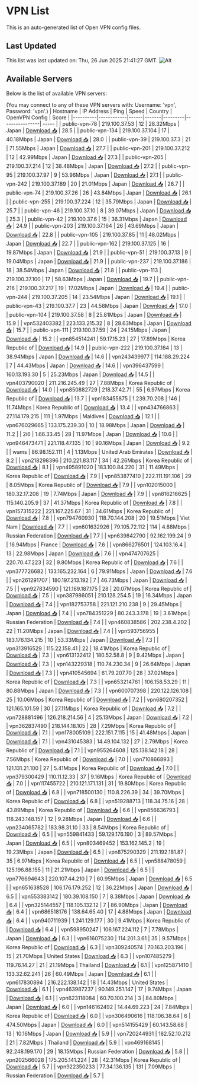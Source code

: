 # VPN List

This is an auto-generated list of Open VPN config files.

## Last Updated

This list was last updated on: Thu, 26 Jun 2025 21:41:27 GMT.
![Alt](https://repobeats.axiom.co/api/embed/186b98318ef1479477931607c1ad7d823f12451f.svg "Repobeats analytics image")

## Available Servers

Below is the list of available VPN servers:

(You may connect to any of these VPN servers with: Username: 'vpn', Password: 'vpn'.)
| Hostname | IP Address | Ping | Speed | Country | OpenVPN Config | Score |
|----------|------------|------|-------|---------|----------------| ----- |
| public-vpn-78 | 219.100.37.53 | 12 | 28.32Mbps | Japan | [Download 📥](./configs/server_0_JP.ovpn) | 28.5 |
| public-vpn-134 | 219.100.37.104 | 17 | 40.18Mbps | Japan | [Download 📥](./configs/server_1_JP.ovpn) | 28.0 |
| public-vpn-39 | 219.100.37.3 | 21 | 71.55Mbps | Japan | [Download 📥](./configs/server_2_JP.ovpn) | 27.7 |
| public-vpn-201 | 219.100.37.212 | 12 | 42.99Mbps | Japan | [Download 📥](./configs/server_3_JP.ovpn) | 27.3 |
| public-vpn-205 | 219.100.37.214 | 12 | 38.48Mbps | Japan | [Download 📥](./configs/server_4_JP.ovpn) | 27.2 |
| public-vpn-95 | 219.100.37.97 | 9 | 53.96Mbps | Japan | [Download 📥](./configs/server_5_JP.ovpn) | 27.1 |
| public-vpn-242 | 219.100.37.189 | 20 | 21.01Mbps | Japan | [Download 📥](./configs/server_6_JP.ovpn) | 26.7 |
| public-vpn-74 | 219.100.37.26 | 26 | 43.84Mbps | Japan | [Download 📥](./configs/server_7_JP.ovpn) | 26.1 |
| public-vpn-255 | 219.100.37.224 | 12 | 35.79Mbps | Japan | [Download 📥](./configs/server_8_JP.ovpn) | 25.7 |
| public-vpn-46 | 219.100.37.10 | 8 | 39.07Mbps | Japan | [Download 📥](./configs/server_9_JP.ovpn) | 25.3 |
| public-vpn-42 | 219.100.37.6 | 15 | 36.31Mbps | Japan | [Download 📥](./configs/server_10_JP.ovpn) | 24.9 |
| public-vpn-203 | 219.100.37.164 | 26 | 43.69Mbps | Japan | [Download 📥](./configs/server_11_JP.ovpn) | 22.8 |
| public-vpn-105 | 219.100.37.85 | 11 | 48.02Mbps | Japan | [Download 📥](./configs/server_12_JP.ovpn) | 22.7 |
| public-vpn-162 | 219.100.37.125 | 16 | 19.87Mbps | Japan | [Download 📥](./configs/server_13_JP.ovpn) | 21.9 |
| public-vpn-51 | 219.100.37.13 | 9 | 19.04Mbps | Japan | [Download 📥](./configs/server_14_JP.ovpn) | 21.9 |
| public-vpn-237 | 219.100.37.186 | 18 | 38.54Mbps | Japan | [Download 📥](./configs/server_15_JP.ovpn) | 21.8 |
| public-vpn-113 | 219.100.37.100 | 17 | 58.63Mbps | Japan | [Download 📥](./configs/server_16_JP.ovpn) | 19.7 |
| public-vpn-216 | 219.100.37.217 | 19 | 17.02Mbps | Japan | [Download 📥](./configs/server_17_JP.ovpn) | 19.4 |
| public-vpn-244 | 219.100.37.205 | 14 | 23.54Mbps | Japan | [Download 📥](./configs/server_18_JP.ovpn) | 19.1 |
| public-vpn-43 | 219.100.37.7 | 23 | 44.58Mbps | Japan | [Download 📥](./configs/server_19_JP.ovpn) | 17.0 |
| public-vpn-104 | 219.100.37.58 | 8 | 25.81Mbps | Japan | [Download 📥](./configs/server_20_JP.ovpn) | 15.9 |
| vpn532403382 | 223.133.215.32 | 8 | 28.63Mbps | Japan | [Download 📥](./configs/server_21_JP.ovpn) | 15.7 |
| public-vpn-111 | 219.100.37.59 | 24 | 24.15Mbps | Japan | [Download 📥](./configs/server_22_JP.ovpn) | 15.2 |
| vpn854514241 | 59.17.15.23 | 27 | 17.89Mbps | Korea Republic of | [Download 📥](./configs/server_23_KR.ovpn) | 14.9 |
| public-vpn-222 | 219.100.37.184 | 13 | 38.94Mbps | Japan | [Download 📥](./configs/server_24_JP.ovpn) | 14.6 |
| vpn243439977 | 114.188.29.224 | 7 | 44.43Mbps | Japan | [Download 📥](./configs/server_25_JP.ovpn) | 14.6 |
| vpn396437599 | 160.13.193.30 | 5 | 25.23Mbps | Japan | [Download 📥](./configs/server_26_JP.ovpn) | 14.5 |
| vpn403790020 | 211.216.245.49 | 27 | 7.88Mbps | Korea Republic of | [Download 📥](./configs/server_27_KR.ovpn) | 14.0 |
| vpn850882729 | 218.37.42.71 | 55 | 6.97Mbps | Korea Republic of | [Download 📥](./configs/server_28_KR.ovpn) | 13.7 |
| vpn183455875 | 1.239.70.208 | 146 | 11.74Mbps | Korea Republic of | [Download 📥](./configs/server_29_KR.ovpn) | 13.4 |
| vpn434766863 | 27.114.179.215 | 111 | 1.97Mbps | Maldives | [Download 📥](./configs/server_30_MV.ovpn) | 12.1 |
| vpn676029665 | 133.175.239.30 | 10 | 18.98Mbps | Japan | [Download 📥](./configs/server_31_JP.ovpn) | 11.2 |
| 2i6 | 1.66.33.45 | 28 | 11.97Mbps | Japan | [Download 📥](./configs/server_32_JP.ovpn) | 10.6 |
| vpn946473471 | 221.118.47.135 | 10 | 90.16Mbps | Japan | [Download 📥](./configs/server_33_JP.ovpn) | 9.2 |
| wams | 86.98.152.111 | 4 | 1.13Mbps | United Arab Emirates | [Download 📥](./configs/server_34_AE.ovpn) | 8.2 |
| vpn218298396 | 210.221.83.117 | 34 | 42.26Mbps | Korea Republic of | [Download 📥](./configs/server_35_KR.ovpn) | 8.1 |
| vpn495891020 | 183.100.84.220 | 31 | 11.49Mbps | Korea Republic of | [Download 📥](./configs/server_36_KR.ovpn) | 7.9 |
| vpn853877410 | 222.111.191.106 | 29 | 8.05Mbps | Korea Republic of | [Download 📥](./configs/server_37_KR.ovpn) | 7.9 |
| vpn102015000 | 180.32.17.208 | 19 | 7.74Mbps | Japan | [Download 📥](./configs/server_38_JP.ovpn) | 7.9 |
| vpn816216625 | 115.140.205.9 | 37 | 41.37Mbps | Korea Republic of | [Download 📥](./configs/server_39_KR.ovpn) | 7.8 |
| vpn157315222 | 221.167.225.67 | 31 | 34.61Mbps | Korea Republic of | [Download 📥](./configs/server_40_KR.ovpn) | 7.8 |
| vpn794760930 | 118.70.144.208 | 20 | 19.51Mbps | Viet Nam | [Download 📥](./configs/server_41_VN.ovpn) | 7.7 |
| vpn601632926 | 79.105.72.112 | 114 | 4.88Mbps | Russian Federation | [Download 📥](./configs/server_42_RU.ovpn) | 7.7 |
| vpn639842790 | 92.162.199.24 | 9 | 16.94Mbps | France | [Download 📥](./configs/server_43_FR.ovpn) | 7.6 |
| vpn866276501 | 124.103.16.4 | 13 | 22.98Mbps | Japan | [Download 📥](./configs/server_44_JP.ovpn) | 7.6 |
| vpn474707625 | 220.70.47.223 | 32 | 9.80Mbps | Korea Republic of | [Download 📥](./configs/server_45_KR.ovpn) | 7.6 |
| vpn377726682 | 133.165.232.164 | 6 | 79.91Mbps | Japan | [Download 📥](./configs/server_46_JP.ovpn) | 7.6 |
| vpn261291707 | 180.197.213.192 | 7 | 46.73Mbps | Japan | [Download 📥](./configs/server_47_JP.ovpn) | 7.5 |
| vpn927834590 | 121.169.187.175 | 28 | 20.07Mbps | Korea Republic of | [Download 📥](./configs/server_48_KR.ovpn) | 7.5 |
| vpn387986051 | 210.128.254.5 | 19 | 16.34Mbps | Japan | [Download 📥](./configs/server_49_JP.ovpn) | 7.4 |
| vpn182753758 | 221.121.210.238 | 9 | 29.45Mbps | Japan | [Download 📥](./configs/server_50_JP.ovpn) | 7.4 |
| vpn784351229 | 80.243.3.178 | 19 | 3.61Mbps | Russian Federation | [Download 📥](./configs/server_51_RU.ovpn) | 7.4 |
| vpn460838586 | 202.238.4.202 | 22 | 11.20Mbps | Japan | [Download 📥](./configs/server_52_JP.ovpn) | 7.4 |
| vpn593756955 | 183.176.134.215 | 10 | 53.33Mbps | Japan | [Download 📥](./configs/server_53_JP.ovpn) | 7.3 |
| vpn313916529 | 115.22.158.41 | 22 | 18.41Mbps | Korea Republic of | [Download 📥](./configs/server_54_KR.ovpn) | 7.3 |
| vpn613132412 | 180.52.58.8 | 9 | 9.42Mbps | Japan | [Download 📥](./configs/server_55_JP.ovpn) | 7.3 |
| vpn143229318 | 110.74.230.34 | 9 | 26.64Mbps | Japan | [Download 📥](./configs/server_56_JP.ovpn) | 7.3 |
| vpn410545694 | 61.79.207.70 | 28 | 37.02Mbps | Korea Republic of | [Download 📥](./configs/server_57_KR.ovpn) | 7.3 |
| vpn653214761 | 106.158.53.29 | 11 | 80.88Mbps | Japan | [Download 📥](./configs/server_58_JP.ovpn) | 7.3 |
| vpn600707398 | 220.122.126.108 | 25 | 10.06Mbps | Korea Republic of | [Download 📥](./configs/server_59_KR.ovpn) | 7.2 |
| vpn680207352 | 121.165.101.59 | 30 | 27.11Mbps | Korea Republic of | [Download 📥](./configs/server_60_KR.ovpn) | 7.2 |
| vpn728881496 | 126.218.214.56 | 4 | 25.13Mbps | Japan | [Download 📥](./configs/server_61_JP.ovpn) | 7.2 |
| vpn362837490 | 218.144.18.105 | 28 | 7.29Mbps | Korea Republic of | [Download 📥](./configs/server_62_KR.ovpn) | 7.1 |
| vpn178005109 | 222.151.7.115 | 15 | 41.48Mbps | Japan | [Download 📥](./configs/server_63_JP.ovpn) | 7.1 |
| vpn431045383 | 14.49.104.132 | 27 | 2.79Mbps | Korea Republic of | [Download 📥](./configs/server_64_KR.ovpn) | 7.1 |
| vpn955264608 | 125.138.142.18 | 28 | 7.56Mbps | Korea Republic of | [Download 📥](./configs/server_65_KR.ovpn) | 7.0 |
| vpn710866893 | 121.131.21.100 | 27 | 5.41Mbps | Korea Republic of | [Download 📥](./configs/server_66_KR.ovpn) | 7.0 |
| vpn379300429 | 110.11.12.33 | 37 | 9.16Mbps | Korea Republic of | [Download 📥](./configs/server_67_KR.ovpn) | 7.0 |
| vpn117455722 | 210.121.171.131 | 31 | 19.80Mbps | Korea Republic of | [Download 📥](./configs/server_68_KR.ovpn) | 6.8 |
| vpn718500130 | 110.8.226.39 | 34 | 39.70Mbps | Korea Republic of | [Download 📥](./configs/server_69_KR.ovpn) | 6.8 |
| vpn519288713 | 118.34.75.16 | 28 | 43.89Mbps | Korea Republic of | [Download 📥](./configs/server_70_KR.ovpn) | 6.6 |
| vpn856636793 | 118.243.148.157 | 12 | 9.28Mbps | Japan | [Download 📥](./configs/server_71_JP.ovpn) | 6.6 |
| vpn234065782 | 183.98.31.10 | 33 | 8.54Mbps | Korea Republic of | [Download 📥](./configs/server_72_KR.ovpn) | 6.5 |
| vpn559841433 | 59.129.176.190 | 3 | 89.57Mbps | Japan | [Download 📥](./configs/server_73_JP.ovpn) | 6.5 |
| vpn803469452 | 153.162.145.2 | 19 | 19.23Mbps | Japan | [Download 📥](./configs/server_74_JP.ovpn) | 6.5 |
| vpn875290329 | 211.192.181.87 | 35 | 6.97Mbps | Korea Republic of | [Download 📥](./configs/server_75_KR.ovpn) | 6.5 |
| vpn588478059 | 125.196.88.155 | 11 | 21.21Mbps | Japan | [Download 📥](./configs/server_76_JP.ovpn) | 6.5 |
| vpn776694643 | 220.107.44.210 | 7 | 60.95Mbps | Japan | [Download 📥](./configs/server_77_JP.ovpn) | 6.5 |
| vpn651638528 | 106.176.179.252 | 12 | 36.22Mbps | Japan | [Download 📥](./configs/server_78_JP.ovpn) | 6.5 |
| vpn553383142 | 180.39.108.150 | 7 | 8.38Mbps | Japan | [Download 📥](./configs/server_79_JP.ovpn) | 6.4 |
| vpn325144557 | 118.105.132.12 | 7 | 86.90Mbps | Japan | [Download 📥](./configs/server_80_JP.ovpn) | 6.4 |
| vpn686518176 | 138.64.65.40 | 17 | 4.88Mbps | Japan | [Download 📥](./configs/server_81_JP.ovpn) | 6.4 |
| vpn940711939 | 1.241.129.177 | 30 | 9.41Mbps | Korea Republic of | [Download 📥](./configs/server_82_KR.ovpn) | 6.4 |
| vpn598950247 | 106.167.224.112 | 7 | 7.78Mbps | Japan | [Download 📥](./configs/server_83_JP.ovpn) | 6.3 |
| vpn616075230 | 114.201.3.61 | 35 | 9.57Mbps | Korea Republic of | [Download 📥](./configs/server_84_KR.ovpn) | 6.3 |
| vpn309240574 | 70.163.203.196 | 15 | 21.70Mbps | United States | [Download 📥](./configs/server_85_US.ovpn) | 6.3 |
| vpn107485279 | 119.76.14.27 | 21 | 21.19Mbps | Thailand | [Download 📥](./configs/server_86_TH.ovpn) | 6.1 |
| vpn125871410 | 133.32.62.241 | 26 | 60.49Mbps | Japan | [Download 📥](./configs/server_87_JP.ovpn) | 6.1 |
| vpn617830894 | 216.222.138.142 | 18 | 14.43Mbps | United States | [Download 📥](./configs/server_88_US.ovpn) | 6.1 |
| vpn463987237 | 90.149.251.147 | 17 | 9.74Mbps | Japan | [Download 📥](./configs/server_89_JP.ovpn) | 6.1 |
| vpn623118084 | 60.70.100.214 | 3 | 84.80Mbps | Japan | [Download 📥](./configs/server_90_JP.ovpn) | 6.0 |
| vpn146162492 | 14.44.69.223 | 24 | 7.84Mbps | Korea Republic of | [Download 📥](./configs/server_91_KR.ovpn) | 6.0 |
| vpn306490616 | 118.106.38.64 | 6 | 474.50Mbps | Japan | [Download 📥](./configs/server_92_JP.ovpn) | 6.0 |
| vpn514155429 | 60.143.58.68 | 13 | 10.16Mbps | Japan | [Download 📥](./configs/server_93_JP.ovpn) | 5.9 |
| vpn720244931 | 182.52.10.212 | 21 | 7.82Mbps | Thailand | [Download 📥](./configs/server_94_TH.ovpn) | 5.9 |
| vpn469168145 | 92.248.199.170 | 29 | 18.15Mbps | Russian Federation | [Download 📥](./configs/server_95_RU.ovpn) | 5.8 |
| vpn202566028 | 175.205.141.224 | 28 | 42.31Mbps | Korea Republic of | [Download 📥](./configs/server_96_KR.ovpn) | 5.7 |
| vpn922350233 | 77.34.136.135 | 131 | 7.09Mbps | Russian Federation | [Download 📥](./configs/server_97_RU.ovpn) | 5.7 |
